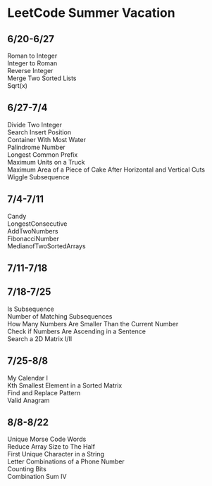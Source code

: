 # LeetCode Summer Vacation
## 6/20-6/27<br>
Roman to Integer<br>
Integer to Roman<br>
Reverse Integer<br>
Merge Two Sorted Lists<br>
Sqrt(x)<br>
## 6/27-7/4<br>
Divide Two Integer<br>
Search Insert Position<br>
Container With Most Water<br>
Palindrome Number<br>
Longest Common Prefix<br>
Maximum Units on a Truck<br>
Maximum Area of a Piece of Cake After Horizontal and Vertical Cuts<br>
Wiggle Subsequence<br>
## 7/4-7/11<br>
Candy<br>
LongestConsecutive<br>
AddTwoNumbers<br>
FibonacciNumber<br>
MedianofTwoSortedArrays<br>
## 7/11-7/18<br>
## 7/18-7/25<br>
Is Subsequence<br>
Number of Matching Subsequences<br>
How Many Numbers Are Smaller Than the Current Number<br>
Check if Numbers Are Ascending in a Sentence<br>
Search a 2D Matrix I/II<br>
## 7/25-8/8<br>
My Calendar I<br>
Kth Smallest Element in a Sorted Matrix<br>
Find and Replace Pattern<br>
Valid Anagram<br>
## 8/8-8/22<br>
Unique Morse Code Words<br>
Reduce Array Size to The Half<br>
First Unique Character in a String<br>
Letter Combinations of a Phone Number<br>
Counting Bits<br>
Combination Sum IV<br>
